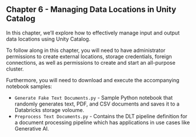 ## Chapter 6 - Managing Data Locations in Unity Catalog

In this chapter, we’ll explore how to effectively manage input and output data locations using Unity Catalog.

To follow along in this chapter, you will need to have administrator permissions to create external locations, storage credentials, foreign connections, as well as permissions to create and start an all-purpose cluster.

Furthermore, you will need to download and execute the accompanying notebook samples:

- `Generate Fake Text Documents.py` - Sample Python notebook that randomly generates text, PDF, and CSV documents and saves it to a Databricks storage voloume.
- `Preprocess Text Documents.py` - Contains the DLT pipeline definition for a document processing pipeline which has applications in use cases like Generative AI.
